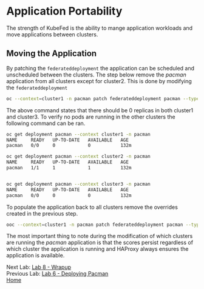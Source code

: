 # Application Portability
The strength of KubeFed is the ability to mange application workloads and move applications between clusters.

## Moving the Application
By patching the `federateddeployment` the application can be scheduled and unscheduled between the clusters. The step below remove the *pacman* application from all clusters except for cluster2. This is done by modifying the `federateddeployment`
~~~sh
oc --context=cluster1 -n pacman patch federateddeployment pacman --type=merge -p '{"spec":{"overrides":[{"clusterName":"cluster3","clusterOverrides":[{"path":"/spec/replicas","value":0}]},{"clusterName":"cluster1","clusterOverrides":[{"path":"/spec/replicas","value":0}]}]}}'
~~~

The above command states that there should be 0 replicas in both cluster1 and cluster3. To verify
no pods are running in the other clusters the following command can be ran.

~~~sh
oc get deployment pacman --context cluster1 -n pacman
NAME     READY   UP-TO-DATE   AVAILABLE   AGE
pacman   0/0     0            0           132m

oc get deployment pacman --context cluster2 -n pacman
NAME     READY   UP-TO-DATE   AVAILABLE   AGE
pacman   1/1     1            1           132m


oc get deployment pacman --context cluster3 -n pacman
NAME     READY   UP-TO-DATE   AVAILABLE   AGE
pacman   0/0     0            0           132m
~~~

To populate the application back to all clusters remove the overrides created in the previous step.
~~~sh
ooc --context=cluster1 -n pacman patch federateddeployment pacman --type=merge -p '{"spec":{"overrides":[]}}'
~~~

The most important thing to note during the modification of which clusters are running the
*pacman* application is that the scores persist regardless of which cluster the application is running and HAProxy always ensures the application is available.


Next Lab: [Lab 8 - Wrapup ](./8.md)<br>
Previous Lab: [Lab 6 - Deploying Pacman](./6.md)<br>
[Home](../README.md)
